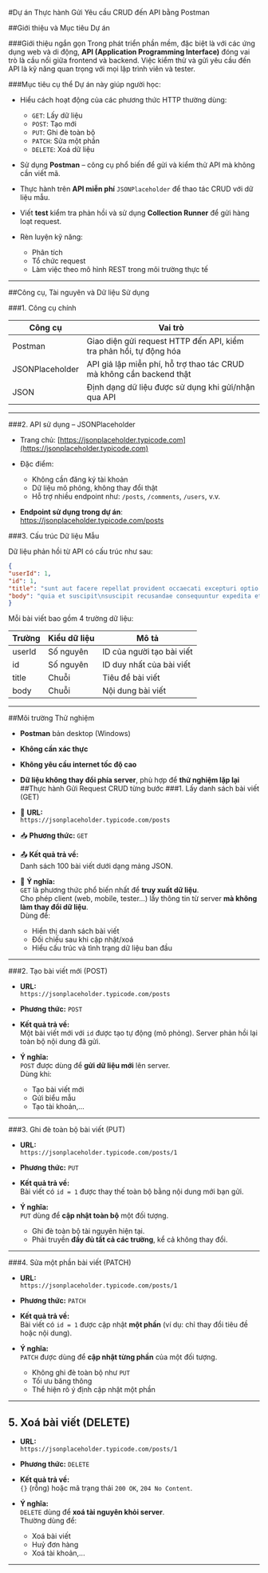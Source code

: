 #Dự án Thực hành Gửi Yêu cầu CRUD đến API bằng Postman

##Giới thiệu và Mục tiêu Dự án

###Giới thiệu ngắn gọn
Trong phát triển phần mềm, đặc biệt là với các ứng dụng web và di động, **API (Application Programming Interface)** đóng vai trò là cầu nối giữa frontend và backend. Việc kiểm thử và gửi yêu cầu đến API là kỹ năng quan trọng với mọi lập trình viên và tester.

###Mục tiêu cụ thể
Dự án này giúp người học:

- Hiểu cách hoạt động của các phương thức HTTP thường dùng:
  - `GET`: Lấy dữ liệu
  - `POST`: Tạo mới
  - `PUT`: Ghi đè toàn bộ
  - `PATCH`: Sửa một phần
  - `DELETE`: Xoá dữ liệu

- Sử dụng **Postman** – công cụ phổ biến để gửi và kiểm thử API mà không cần viết mã.

- Thực hành trên **API miễn phí** `JSONPlaceholder` để thao tác CRUD với dữ liệu mẫu.

- Viết **test** kiểm tra phản hồi và sử dụng **Collection Runner** để gửi hàng loạt request.

- Rèn luyện kỹ năng:
  - Phân tích
  - Tổ chức request
  - Làm việc theo mô hình REST trong môi trường thực tế

---

##Công cụ, Tài nguyên và Dữ liệu Sử dụng

###1. Công cụ chính

| Công cụ         | Vai trò                                                                 |
|----------------|-------------------------------------------------------------------------|
| Postman        | Giao diện gửi request HTTP đến API, kiểm tra phản hồi, tự động hóa      |
| JSONPlaceholder| API giả lập miễn phí, hỗ trợ thao tác CRUD mà không cần backend thật     |
| JSON           | Định dạng dữ liệu được sử dụng khi gửi/nhận qua API                     |

---

###2. API sử dụng – JSONPlaceholder

- Trang chủ: [https://jsonplaceholder.typicode.com](https://jsonplaceholder.typicode.com)
- Đặc điểm:
  - Không cần đăng ký tài khoản
  - Dữ liệu mô phỏng, không thay đổi thật
  - Hỗ trợ nhiều endpoint như: `/posts`, `/comments`, `/users`, v.v.

- **Endpoint sử dụng trong dự án**:
https://jsonplaceholder.typicode.com/posts

###3. Cấu trúc Dữ liệu Mẫu

Dữ liệu phản hồi từ API có cấu trúc như sau:

```json
{
"userId": 1,
"id": 1,
"title": "sunt aut facere repellat provident occaecati excepturi optio reprehenderit",
"body": "quia et suscipit\nsuscipit recusandae consequuntur expedita et cum..."
}
```

Mỗi bài viết bao gồm 4 trường dữ liệu:

| Trường   | Kiểu dữ liệu | Mô tả                          |
|----------|--------------|-------------------------------|
| userId   | Số nguyên     | ID của người tạo bài viết     |
| id       | Số nguyên     | ID duy nhất của bài viết      |
| title    | Chuỗi         | Tiêu đề bài viết              |
| body     | Chuỗi         | Nội dung bài viết             |

---

##Môi trường Thử nghiệm

- **Postman** bản desktop (Windows)
- **Không cần xác thực**
- **Không yêu cầu internet tốc độ cao**
- **Dữ liệu không thay đổi phía server**, phù hợp để **thử nghiệm lặp lại**
##Thực hành Gửi Request CRUD từng bước
###1. Lấy danh sách bài viết (GET)

- 🔗 **URL:**  
  `https://jsonplaceholder.typicode.com/posts`

- 📥 **Phương thức:** `GET`

- 📤 **Kết quả trả về:**  
  Danh sách 100 bài viết dưới dạng mảng JSON.

- 📌 **Ý nghĩa:**  
  `GET` là phương thức phổ biến nhất để **truy xuất dữ liệu**.  
  Cho phép client (web, mobile, tester...) lấy thông tin từ server **mà không làm thay đổi dữ liệu**.  
  Dùng để:
  - Hiển thị danh sách bài viết
  - Đối chiếu sau khi cập nhật/xoá
  - Hiểu cấu trúc và tình trạng dữ liệu ban đầu

---

###2. Tạo bài viết mới (POST)

- **URL:**  
  `https://jsonplaceholder.typicode.com/posts`

- **Phương thức:** `POST`

- **Kết quả trả về:**  
  Một bài viết mới với `id` được tạo tự động (mô phỏng). Server phản hồi lại toàn bộ nội dung đã gửi.

- **Ý nghĩa:**  
  `POST` được dùng để **gửi dữ liệu mới** lên server.  
  Dùng khi:
  - Tạo bài viết mới
  - Gửi biểu mẫu
  - Tạo tài khoản,...
---

###3. Ghi đè toàn bộ bài viết (PUT)

- **URL:**  
  `https://jsonplaceholder.typicode.com/posts/1`

- **Phương thức:** `PUT`

- **Kết quả trả về:**  
  Bài viết có `id = 1` được thay thế toàn bộ bằng nội dung mới bạn gửi.

- **Ý nghĩa:**  
  `PUT` dùng để **cập nhật toàn bộ** một đối tượng.  
  - Ghi đè toàn bộ tài nguyên hiện tại.
  - Phải truyền **đầy đủ tất cả các trường**, kể cả không thay đổi.

---

###4. Sửa một phần bài viết (PATCH)

- **URL:**  
  `https://jsonplaceholder.typicode.com/posts/1`

- **Phương thức:** `PATCH`

- **Kết quả trả về:**  
  Bài viết có `id = 1` được cập nhật **một phần** (ví dụ: chỉ thay đổi tiêu đề hoặc nội dung).

- **Ý nghĩa:**  
  `PATCH` được dùng để **cập nhật từng phần** của một đối tượng.  
  - Không ghi đè toàn bộ như `PUT`
  - Tối ưu băng thông
  - Thể hiện rõ ý định cập nhật một phần
---

## 5. Xoá bài viết (DELETE)

- **URL:**  
  `https://jsonplaceholder.typicode.com/posts/1`

- **Phương thức:** `DELETE`

- **Kết quả trả về:**  
  `{}` (rỗng) hoặc mã trạng thái `200 OK`, `204 No Content`.

- **Ý nghĩa:**  
  `DELETE` dùng để **xoá tài nguyên khỏi server**.  
  Thường dùng để:
  - Xoá bài viết
  - Huỷ đơn hàng
  - Xoá tài khoản,...
---


